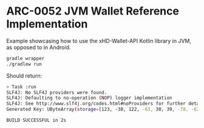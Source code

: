 # ARC-0052 JVM Wallet Reference Implementation

Example showcasing how to use the xHD-Wallet-API Kotlin library in JVM, as opposed to in Android.

```sh
gradle wrapper
./gradlew run
```

Should return:

```sh
> Task :run
SLF4J: No SLF4J providers were found.
SLF4J: Defaulting to no-operation (NOP) logger implementation
SLF4J: See http://www.slf4j.org/codes.html#noProviders for further details.
Generated Key: UByteArray(storage=[123, -38, 122, -63, 38, 39, -78, -62, 89, -15, -33, 104, 117, -45, 12, 16, -77, 95, 85, -77, 58, -46, -52, -114, -94, 115, 110, -86, 62, -68, -6, -71])

BUILD SUCCESSFUL in 2s
```
